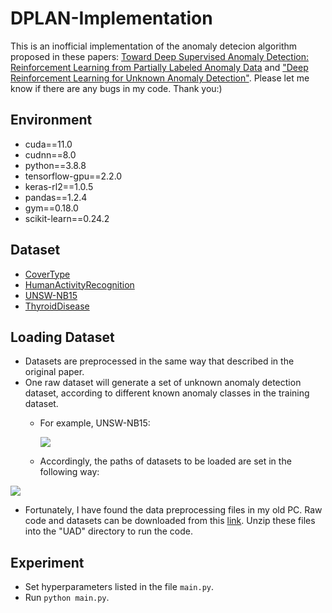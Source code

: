 # DPLAN-Implementation
This is an inofficial implementation of the anomaly detecion algorithm proposed in these papers: [Toward Deep Supervised Anomaly Detection: Reinforcement Learning from Partially Labeled Anomaly Data](https://dl.acm.org/doi/abs/10.1145/3447548.3467417) and ["Deep Reinforcement Learning for Unknown Anomaly Detection"](https://arxiv.org/pdf/2009.06847.pdf). Please let me know if there are any bugs in my code. Thank you:)
## Environment
* cuda==11.0
* cudnn==8.0
* python==3.8.8
* tensorflow-gpu==2.2.0
* keras-rl2==1.0.5
* pandas==1.2.4
* gym==0.18.0
* scikit-learn==0.24.2
## Dataset
* [CoverType](https://archive.ics.uci.edu/ml/datasets/covertype)
* [HumanActivityRecognition](https://archive.ics.uci.edu/ml/datasets/Human+Activity+Recognition+Using+Smartphones)
* [UNSW-NB15](https://cloudstor.aarnet.edu.au/plus/index.php/s/2DhnLGDdEECo4ys)
* [ThyroidDisease](https://archive.ics.uci.edu/ml/datasets/Thyroid+Disease)
## Loading Dataset
* Datasets are preprocessed in the same way that described in the original paper.
* One raw dataset will generate a set of unknown anomaly detection dataset, according to different known anomaly classes in the training dataset.
  * For example, UNSW-NB15:
    
    [![](https://mermaid.ink/img/eyJjb2RlIjoiZ3JhcGggTFJcbiAgICBzdGFydFtVTlNXLU5CMTVdLS0-dHJhaW5bVHJhaW4gRGF0YXNldF1cbiAgICBzdGFydC0tPnRlc3RbVGVzdCBEYXRhc2V0XVxuICAgIHRyYWluLS1Lbm93IEFuYWx5c2lzLS0-QW5hbHlzaXNbQW5hbHlzaXMgVW5rbm93biBEYXRhc2V0XVxuICAgIHRyYWluLS1Lbm93IEJhY2tkb29yLS0-QmFja2Rvb3JbQmFja2Rvb3IgVW5rbm93biBEYXRhc2V0XVxuICAgIHRyYWluLS1Lbm93IERvUy0tPkRvU1tEb1MgVW5rbm93biBEYXRhc2V0XVxuICAgIHRyYWluLS1Lbm93IE90aGVyLS0-Li4uIiwibWVybWFpZCI6eyJ0aGVtZSI6ImRlZmF1bHQifSwidXBkYXRlRWRpdG9yIjpmYWxzZX0)](https://mermaid-js.github.io/mermaid-live-editor/#/edit/eyJjb2RlIjoiZ3JhcGggTFJcbiAgICBzdGFydFtVTlNXLU5CMTVdLS0-dHJhaW5bVHJhaW4gRGF0YXNldF1cbiAgICBzdGFydC0tPnRlc3RbVGVzdCBEYXRhc2V0XVxuICAgIHRyYWluLS1Lbm93IEFuYWx5c2lzLS0-QW5hbHlzaXNbQW5hbHlzaXMgVW5rbm93biBEYXRhc2V0XVxuICAgIHRyYWluLS1Lbm93IEJhY2tkb29yLS0-QmFja2Rvb3JbQmFja2Rvb3IgVW5rbm93biBEYXRhc2V0XVxuICAgIHRyYWluLS1Lbm93IERvUy0tPkRvU1tEb1MgVW5rbm93biBEYXRhc2V0XVxuICAgIHRyYWluLS1Lbm93IE90aGVyLS0-Li4uIiwibWVybWFpZCI6eyJ0aGVtZSI6ImRlZmF1bHQifSwidXBkYXRlRWRpdG9yIjpmYWxzZX0)

  * Accordingly, the paths of datasets to be loaded are set in the following way:
    
[![](https://mermaid.ink/img/eyJjb2RlIjoiZ3JhcGggVEQ7XG4gICAgc3RhcnRbZGF0YV9wYXRoXS0tPmRzMVtVTlNXLU5CMTVdXG4gICAgc3RhcnQtLT5kczJbQ292ZXJUeXBlXVxuICAgIHN0YXJ0LS0-ZHM0Wy4uLl1cbiAgICBkczEtLT5BbmFseXNpc1xuICAgIGRzMS0tPkJhY2tkb29yXG4gICAgZHMxLS0-Li4uXG4gICAgZHMxLS0-dDFbdGVzdCBkYXRhc2V0XVxuICAgIGRzMi0tPmNvdHRvbndvb2RcbiAgICBkczItLT5kb3VnbGFzLWZpclxuICAgIGRzMi0tPnQyW3Rlc3QgZGF0YXNldF0iLCJtZXJtYWlkIjp7InRoZW1lIjoiZGVmYXVsdCJ9LCJ1cGRhdGVFZGl0b3IiOmZhbHNlfQ)](https://mermaid-js.github.io/mermaid-live-editor/#/edit/eyJjb2RlIjoiZ3JhcGggVEQ7XG4gICAgc3RhcnRbZGF0YV9wYXRoXS0tPmRzMVtVTlNXLU5CMTVdXG4gICAgc3RhcnQtLT5kczJbQ292ZXJUeXBlXVxuICAgIHN0YXJ0LS0-ZHM0Wy4uLl1cbiAgICBkczEtLT5BbmFseXNpc1xuICAgIGRzMS0tPkJhY2tkb29yXG4gICAgZHMxLS0-Li4uXG4gICAgZHMxLS0-dDFbdGVzdCBkYXRhc2V0XVxuICAgIGRzMi0tPmNvdHRvbndvb2RcbiAgICBkczItLT5kb3VnbGFzLWZpclxuICAgIGRzMi0tPnQyW3Rlc3QgZGF0YXNldF0iLCJtZXJtYWlkIjp7InRoZW1lIjoiZGVmYXVsdCJ9LCJ1cGRhdGVFZGl0b3IiOmZhbHNlfQ)

* Fortunately, I have found the data preprocessing files in my old PC. Raw code and datasets can be downloaded from this [link](https://drive.google.com/file/d/1Gtv5P1paAOEUT6Ms1bzendh5Q2Jevd4E/view?usp=share_link). Unzip these files into the "UAD" directory to run the code.
    
## Experiment
* Set hyperparameters listed in the file `main.py`.
* Run `python main.py`.